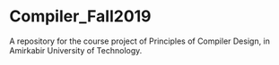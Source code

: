 # Compiler_Fall2019
A repository for the course project of Principles of Compiler Design, in Amirkabir University of Technology.
